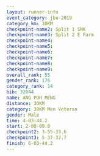 ```yaml
---
layout: runner-info 
event_category: jbu-2019 
category_km: 30KM 
checkpoint-name2: Split 1 SMK 
checkpoint-name3: Split 2 E Farm 
checkpoint-name4: 
checkpoint-name5: 
checkpoint-name6: 
checkpoint-name7: 
checkpoint-name8: 
checkpoint-name9: 
overall_rank: 55
gender_rank: 176
category_rank: 14
bib: 32044
name: ANG POH MENG
distance: 30KM
category: 30KM Men Veteran
gender: Male
time: 4-03-44.2
start: 2-00-00.0
checkpoint2: 3-55-33.6
checkpoint3: 5-37-37.7
finish: 6-03-44.2
---
```

